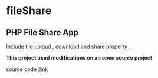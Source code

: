 # fileShare
## PHP File Share App
İnclude file upload , download and share property . 
>
**This project used modifications on an open source project**

source code :[link](https://www.sourcecodester.com/php/14592/simple-online-document-sharing-system-using-phpmysqli-source-code.html)
